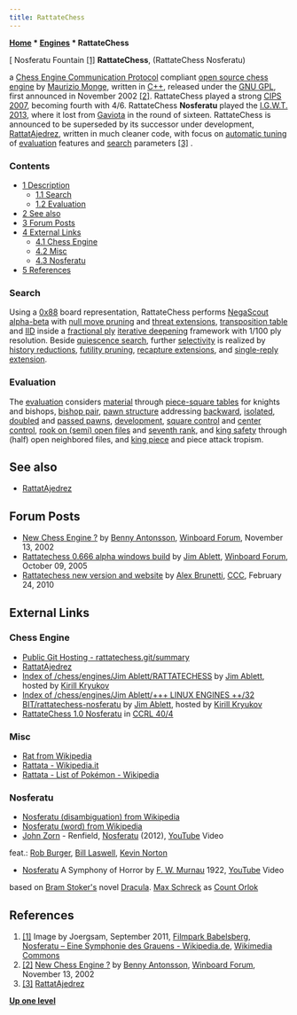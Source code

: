 ```yaml
---
title: RattateChess
---
```

**[Home](Home "Home") \* [Engines](Engines "Engines") \* RattateChess**



[ Nosferatu Fountain <a id="cite-note-1" href="#cite-ref-1">[1]</a>
**RattateChess**, (RattateChess Nosferatu)  

a [Chess Engine Communication Protocol](Chess_Engine_Communication_Protocol "Chess Engine Communication Protocol") compliant [open source chess engine](Category:Open_Source "Category:Open Source") by [Maurizio Monge](Maurizio_Monge "Maurizio Monge"), written in [C++](Cpp "Cpp"), released under the [GNU GPL](Free_Software_Foundation#GPL "Free Software Foundation"), first announced in November 2002 <a id="cite-note-2" href="#cite-ref-2">[2]</a>. 
RattateChess played a strong [CIPS 2007](CIPS_2007 "CIPS 2007"), becoming fourth with 4/6. RattateChess **Nosferatu** played the [I.G.W.T. 2013](IGWT_2013 "IGWT 2013"), where it lost from [Gaviota](Gaviota "Gaviota") in the round of sixteen.
RattateChess is announced to be superseded by its successor under development, [RattatAjedrez](index.php?title=RattatAjedrez&action=edit&redlink=1 "RattatAjedrez (page does not exist)"), written in much cleaner code, with focus on [automatic tuning](Automated_Tuning "Automated Tuning") of [evaluation](Evaluation "Evaluation") features and [search](Search "Search") parameters <a id="cite-note-3" href="#cite-ref-3">[3]</a> . 



### Contents


* [1 Description](#description)
	+ [1.1 Search](#search)
	+ [1.2 Evaluation](#evaluation)
* [2 See also](#see-also)
* [3 Forum Posts](#forum-posts)
* [4 External Links](#external-links)
	+ [4.1 Chess Engine](#chess-engine)
	+ [4.2 Misc](#misc)
	+ [4.3 Nosferatu](#nosferatu)
* [5 References](#references)






### Search


Using a [0x88](0x88 "0x88") board representation, RattateChess performs [NegaScout](NegaScout "NegaScout") [alpha-beta](Alpha-Beta "Alpha-Beta") with [null move pruning](Null_Move_Pruning "Null Move Pruning") and [threat extensions](Mate_Threat_Extensions "Mate Threat Extensions"), [transposition table](Transposition_Table "Transposition Table") and [IID](Internal_Iterative_Deepening "Internal Iterative Deepening") inside a [fractional ply](Depth#FractionalPlies "Depth") [iterative deepening](Iterative_Deepening "Iterative Deepening") framework with 1/100 ply resolution. 
Beside [quiescence search](Quiescence_Search "Quiescence Search"), further [selectivity](Selectivity "Selectivity") is realized by [history reductions](Late_Move_Reductions "Late Move Reductions"), [futility pruning](Futility_Pruning "Futility Pruning"), [recapture extensions](Recapture_Extensions "Recapture Extensions"), and [single-reply extension](One_Reply_Extensions "One Reply Extensions").



### Evaluation


The [evaluation](Evaluation "Evaluation") considers [material](Material "Material") through [piece-square tables](Piece-Square_Tables "Piece-Square Tables") for knights and bishops, [bishop pair](Bishop_Pair "Bishop Pair"), [pawn structure](Pawn_Structure "Pawn Structure") addressing [backward](Backward_Pawn "Backward Pawn"), [isolated](Isolated_Pawn "Isolated Pawn"), [doubled](Doubled_Pawn "Doubled Pawn") and [passed pawns](Passed_Pawn "Passed Pawn"), [development](Development "Development"), [square control](Square_Control "Square Control") and [center control](Center_Control "Center Control"), [rook on (semi) open files](Rook_on_Open_File "Rook on Open File") and [seventh rank](Rook_on_Seventh "Rook on Seventh"), and [king safety](King_Safety "King Safety") through (half) open neighbored files, and [king piece](King_Safety#KingTropism "King Safety") and piece attack tropism.



## See also


* [RattatAjedrez](index.php?title=RattatAjedrez&action=edit&redlink=1 "RattatAjedrez (page does not exist)")


## Forum Posts


* [New Chess Engine ?](http://www.open-aurec.com/wbforum/viewtopic.php?f=18&t=39916&p=152540) by [Benny Antonsson](Benny_Antonsson "Benny Antonsson"), [Winboard Forum](Computer_Chess_Forums "Computer Chess Forums"), November 13, 2002
* [Rattatechess 0.666 alpha windows build](http://www.open-aurec.com/wbforum/viewtopic.php?f=2&t=3646&p=18472) by [Jim Ablett](Jim_Ablett "Jim Ablett"), [Winboard Forum](Computer_Chess_Forums "Computer Chess Forums"), October 09, 2005
* [Rattatechess new version and website](http://www.talkchess.com/forum/viewtopic.php?t=32879) by [Alex Brunetti](Alex_Brunetti "Alex Brunetti"), [CCC](CCC "CCC"), February 24, 2010


## External Links


### Chess Engine


* [Public Git Hosting - rattatechess.git/summary](https://repo.or.cz/w/rattatechess.git)
* [RattatAjedrez](https://sites.google.com/site/rattatajedrez/)
* [Index of /chess/engines/Jim Ablett/RATTATECHESS](http://kirr.homeunix.org/chess/engines/Jim%20Ablett/RATTATECHESS/) by [Jim Ablett](Jim_Ablett "Jim Ablett"), hosted by [Kirill Kryukov](Kirill_Kryukov "Kirill Kryukov")
* [Index of /chess/engines/Jim Ablett/+++ LINUX ENGINES ++/32 BIT/rattatechess-nosferatu](http://kirr.homeunix.org/chess/engines/Jim%20Ablett/+++%20LINUX%20ENGINES%20++/32%20BIT/rattatechess-nosferatu/) by [Jim Ablett](Jim_Ablett "Jim Ablett"), hosted by [Kirill Kryukov](Kirill_Kryukov "Kirill Kryukov")
* [RattateChess 1.0 Nosferatu](https://ccrl.chessdom.com/ccrl/404/cgi/engine_details.cgi?match_length=30&print=Details&each_game=1&eng=RattateChess%201.0%20Nosferatu) in [CCRL 40/4](CCRL "CCRL")


### Misc


* [Rat from Wikipedia](https://en.wikipedia.org/wiki/Rat)
* [Rattata - Wikipedia.it](http://it.wikipedia.org/wiki/Rattata)
* [Rattata - List of Pokémon - Wikipedia](https://en.wikipedia.org/wiki/List_of_Pok%C3%A9mon_%281%E2%80%9351%29#Rattata)


### Nosferatu


* [Nosferatu (disambiguation) from Wikipedia](https://en.wikipedia.org/wiki/Nosferatu_%28disambiguation%29)
* [Nosferatu (word) from Wikipedia](https://en.wikipedia.org/wiki/Nosferatu_%28word%29)
* [John Zorn](Category:John_Zorn "Category:John Zorn") - Renfield, [Nosferatu](https://en.wikipedia.org/wiki/Nosferatu_(John_Zorn_album)) (2012), [YouTube](https://en.wikipedia.org/wiki/YouTube) Video


 feat.: [Rob Burger](https://en.wikipedia.org/wiki/Rob_Burger), [Bill Laswell](https://en.wikipedia.org/wiki/Bill_Laswell), [Kevin Norton](https://en.wikipedia.org/wiki/Kevin_Norton)
 
* [Nosferatu](https://en.wikipedia.org/wiki/Nosferatu) A Symphony of Horror by [F. W. Murnau](https://en.wikipedia.org/wiki/F._W._Murnau) 1922, [YouTube](https://en.wikipedia.org/wiki/YouTube) Video


 based on [Bram Stoker's](https://en.wikipedia.org/wiki/Bram_Stoker) novel [Dracula](https://en.wikipedia.org/wiki/Dracula). [Max Schreck](https://en.wikipedia.org/wiki/Max_Schreck) as [Count Orlok](https://en.wikipedia.org/wiki/Count_Orlok)
 
## References


1. <a id="cite-ref-1" href="#cite-note-1">[1]</a> Image by Joergsam, September 2011, [Filmpark Babelsberg](https://en.wikipedia.org/wiki/Babelsberg_Studio), [Nosferatu – Eine Symphonie des Grauens - Wikipedia.de](https://de.wikipedia.org/wiki/Nosferatu_%E2%80%93_Eine_Symphonie_des_Grauens), [Wikimedia Commons](https://en.wikipedia.org/wiki/Wikimedia_Commons)
2. <a id="cite-ref-2" href="#cite-note-2">[2]</a> [New Chess Engine ?](http://www.open-aurec.com/wbforum/viewtopic.php?f=18&t=39916&p=152540) by [Benny Antonsson](Benny_Antonsson "Benny Antonsson"), [Winboard Forum](Computer_Chess_Forums "Computer Chess Forums"), November 13, 2002
3. <a id="cite-ref-3" href="#cite-note-3">[3]</a> [RattatAjedrez](https://sites.google.com/site/rattatajedrez/)

**[Up one level](Engines "Engines")**







 
